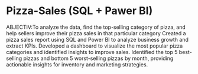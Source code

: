 # Pizza-Sales (SQL + Pawer BI)
ABJECTIV:To analyze the data, find the top-selling category of pizza, and help sellers improve their pizza sales in that particular category
Created a pizza sales report using SQL and Power BI to analyze business growth and extract KPIs.
Developed a dashboard to visualize the most popular pizza categories and identified insights to improve sales.
Identified the top 5 best-selling pizzas and bottom 5 worst-selling pizzas by month, providing actionable insights for inventory and marketing strategies.
